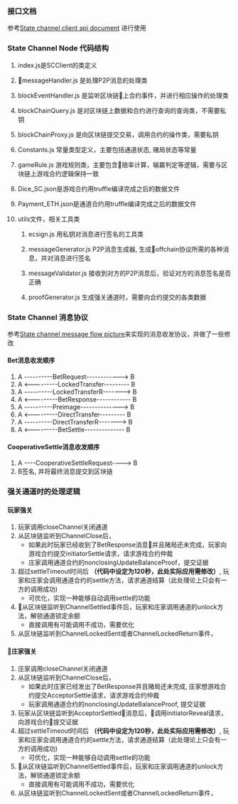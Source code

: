 ### 接口文档

参考[State channel client api document](https://gitlab.f3m.club/dice/dice2win_blockchain_sc/wikis/State-Channel-Client-API-Document) 进行使用

### State Channel Node 代码结构

1. index.js是SCClient的类定义

2. messageHandler.js 是处理P2P消息的处理类

3. blockEventHandler.js 是监听区块链上合约事件，并进行相应操作的处理类

4. blockChainQuery.js 是对区块链上数据和合约进行查询的查询类，不需要私钥

5. blockChainProxy.js 是向区块链提交交易，调用合约的操作类，需要私钥

6. Constants.js 常量类型定义，主要包括通道状态, 赌局状态等常量

7. gameRule.js 游戏规则类，主要包含赔率计算，输赢判定等逻辑，需要与区块链上游戏合约逻辑保持一致

8. Dice_SC.json是游戏合约用truffle编译完成之后的数据文件

9.  Payment_ETH.json是通道合约用truffle编译完成之后的数据文件

10. utils文件，相关工具类
    1.  ecsign.js 用私钥对消息进行签名的工具类

    2.  messageGenerator.js P2P消息生成器, 生成offchain协议所需的各种消息，并对消息进行签名

    3.  messageValidator.js 接收到对方的P2P消息后，验证对方的消息签名是否正确

    4.  proofGenerator.js 生成强关通道时，需要向合约提交的各类数据

### State Channel 消息协议

参考[State channel message flow picture](https://gitlab.f3m.club/dice/dice2win_blockchain_sc/wikis/State-Channel-message-flow-picture)来实现的消息收发协议，并做了一些修改


#### Bet消息收发顺序    
  1. A ----------BetRequest------------> B
  2. A <---------LockedTransfer--------- B
  3. A ----------LockedTransferR-------> B
  4. A <---------BetResponse------------ B
  5. A ----------Preimage--------------> B
  6. A <---------DirectTransfer--------- B
  7. A ----------DirectTransferR-------> B
  8. A <---------BetSettle-------------- B
 
  
#### CooperativeSettle消息收发顺序
  1. A ----CooperativeSettleRequest----> B
  2. B签名, 并将最终消息提交到区块链


### 强关通道时的处理逻辑

#### 玩家强关

1. 玩家调用closeChannel关闭通道
2. 从区块链监听到ChannelClose后，
   - 如果此时玩家已经收到了BetResponse消息并且赌局还未完成，玩家向游戏合约提交initiatorSettle请求，请求游戏合约仲裁
   - 庄家调用通道合约的nonclosingUpdateBalanceProof，提交证据
3. 超过settleTimeout时间后 **（代码中设定为120秒，此处实际应用需修改）**, 玩家和庄家会调用通道合约的settle方法，请求通道结算（此处理论上只会有一方的调用成功)
   - 可优化，实现一种能够自动调用settle的功能
4. 从区块链监听到ChannelSettled事件后，玩家和庄家调用通道的unlock方法，解锁通道锁定余额
   - 直接调用有可能调用不成功，需要优化
5. 从区块链监听到ChannelLockedSent或者ChannelLockedReturn事件，



#### 庄家强关

1. 庄家调用closeChannel关闭通道
2. 从区块链监听到ChannelClose后，
   - 如果此时庄家已经发出了BetResponse并且赌局还未完成, 庄家想游戏合约提交AcceptorSettle请求，请求游戏合约仲裁
   - 玩家调用通道合约的nonclosingUpdateBalanceProof, 提交证据
3. 玩家从区块链监听到AcceptorSettled消息后，调用initiatorReveal请求，向游戏合约提交证据
4. 超过settleTimeout时间后 **（代码中设定为120秒，此处实际应用需修改）**, 玩家和庄家会调用通道合约的settle方法，请求通道结算（此处理论上只会有一方的调用成功) 
   - 可优化，实现一种能够自动调用settle的功能
5. 从区块链监听到ChannelSettled事件后，玩家和庄家调用通道的unlock方法，解锁通道锁定余额
   - 直接调用有可能调用不成功，需要优化
6. 从区块链监听到ChannelLockedSent或者ChannelLockedReturn事件，
